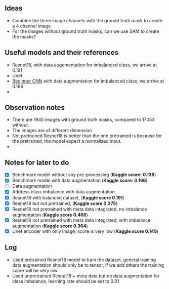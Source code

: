 ## Ideas

- Combine the three image channels with the ground truth mask to create a 4 channel image
- For the images without ground truth masks, can we use SAM to create the masks?

## Useful models and their references

- Resnet18, with data augementation for imbalanced class, we arrive at 0.191
- Unet
- [Beginner CNN](https://medium.com/@agarwal.bh/multi-class-image-classification-model-using-cnn-dcf7eaa3391b) with data augmentation for imbalanced class, we arrive at 0.166
- 

## Observation notes
- There are 1945 images with ground truth masks, compared to 17053 without.
- The images are of different dimension
- Not pretrained Resnet18 is better than the one pretrained is because for the pretrained,
the model expect a normalized input. 
- 
## Notes for later to do 
- [x] Benchmark model without any pre-processing (**Kaggle score: 0.136**)
- [x] Benchmark model with data augmentation (**Kaggle score: 0.166**)
- [ ] Data augmentation
- [x] Address class imbalance with data augmentation
- [x] Resnet18 with balanced dataset, (**Kaggle score 0.191**)
- [x] Resnet18 but not pretrained, (**Kaggle score 0.275**)
- [x] Resnet18 not pretrained with meta data integrated, no imbalance augmentation (**Kaggle score 0.466**)
- [x] Resnet18 not pretrained with meta data integrated, with imbalance augmentation (**Kaggle score 0.364**)
- [x] Unet encoder with only image, score is very low (**Kaggle score 0.149**)
## Log
- Used pretrained Resnet18 model to train the dataset, general training data augmentation should only 
be to tensor, if we add others the training score will be very low
- Used unpretrained Resnet18 + meta data but no data augmentation for class imbalance, learning rate should be set to 0.01
